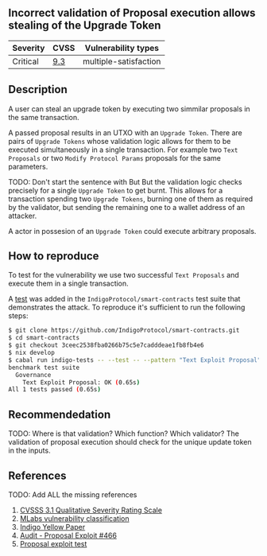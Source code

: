 ## Incorrect validation of Proposal execution allows stealing of the Upgrade Token

| Severity | CVSS  | Vulnerability types |
| -- | -- | -- |
| Critical | [9.3](https://nvd.nist.gov/vuln-metrics/cvss/v3-calculator?vector=AV:N/AC:H/PR:N/UI:N/S:C/C:N/I:H/A:N/E:F/RL:O/RC:C/CR:X/IR:H/AR:M/MAV:N/MAC:L/MPR:N/MUI:N/MS:C/MC:X/MI:H/MA:X&version=3.1) | multiple-satisfaction |

## Description

A user can steal an upgrade token by executing two simmilar proposals in the same transaction.

A passed proposal results in an UTXO with an `Upgrade Token`. There are pairs of `Upgrade Tokens` whose validation logic allows for them to be executed simultaneously in a single transaction.
For example two `Text Proposals` or two `Modify Protocol Params` proposals for the same parameters.

TODO: Don't start the sentence with But
But the validation logic checks precisely for a single `Upgrade Token` to get burnt.
This allows for a transaction spending two `Upgrade Tokens`, burning one of them as required by the validator, but sending the remaining one to a wallet address of an attacker.

A actor in possesion of an `Upgrade Token` could execute arbitrary proposals.

## How to reproduce

To test for the vulnerability we use two successful `Text Proposals` and execute them in a single transaction.

A [test](https://github.com/IndigoProtocol/smart-contracts/blob/3ceec2538fba0266b75c5e7cadddeae1fb8fb4e6/tests/Spec/Governance/Benchmark.hs#L197) was added in the `IndigoProtocol/smart-contracts` test suite that demonstrates the attack. To reproduce it's sufficient to run the following steps:

```bash
$ git clone https://github.com/IndigoProtocol/smart-contracts.git
$ cd smart-contracts
$ git checkout 3ceec2538fba0266b75c5e7cadddeae1fb8fb4e6
$ nix develop
$ cabal run indigo-tests -- --test -- --pattern "Text Exploit Proposal"
benchmark test suite
  Governance
    Text Exploit Proposal: OK (0.65s)
All 1 tests passed (0.65s)
```

## Recommendedation

TODO: Where is that validation? Which function? Which validator?
The validation of proposal execution should check for the unique update token in the inputs.

## References

TODO: Add ALL the missing references
1. [CVSSS 3.1 Qualitative Severity Rating Scale](https://www.first.org/cvss/v3.1/specification-document)
2. [MLabs vulnerability classification](https://www.notion.so/Vulnerability-Types-ad39253c84ce443a82b835d94d765ba2)
3. [Indigo Yellow Paper](https://indigoprotocol.io/wp-content/uploads/2022/01/yellowpaper.pdf)
4. [Audit - Proposal Exploit #466](https://github.com/IndigoProtocol/smart-contracts/pull/466)
5. [Proposal exploit test](https://github.com/IndigoProtocol/smart-contracts/blob/3ceec2538fba0266b75c5e7cadddeae1fb8fb4e6/tests/Spec/Governance/Benchmark.hs#L197)
